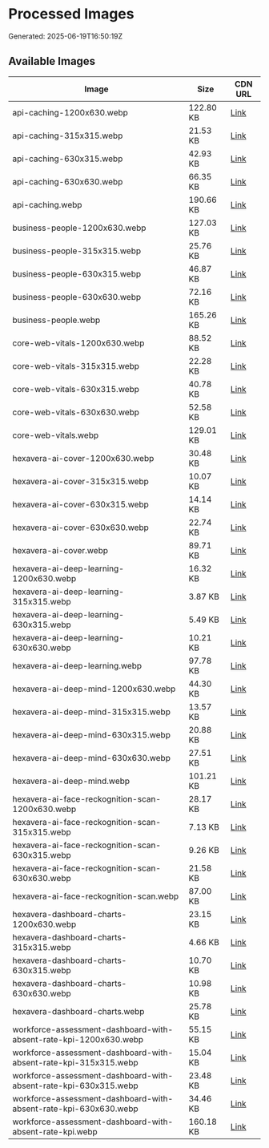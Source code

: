 # Processed Images

Generated: 2025-06-19T16:50:19Z

## Available Images

| Image | Size | CDN URL |
|-------|------|---------|
| api-caching-1200x630.webp | 122.80 KB | [Link](https://cdn.jsdelivr.net/gh/obrana-boranija/hexavera-blog@main/Content/Images/Processed/api-caching-1200x630.webp) |
| api-caching-315x315.webp | 21.53 KB | [Link](https://cdn.jsdelivr.net/gh/obrana-boranija/hexavera-blog@main/Content/Images/Processed/api-caching-315x315.webp) |
| api-caching-630x315.webp | 42.93 KB | [Link](https://cdn.jsdelivr.net/gh/obrana-boranija/hexavera-blog@main/Content/Images/Processed/api-caching-630x315.webp) |
| api-caching-630x630.webp | 66.35 KB | [Link](https://cdn.jsdelivr.net/gh/obrana-boranija/hexavera-blog@main/Content/Images/Processed/api-caching-630x630.webp) |
| api-caching.webp | 190.66 KB | [Link](https://cdn.jsdelivr.net/gh/obrana-boranija/hexavera-blog@main/Content/Images/Processed/api-caching.webp) |
| business-people-1200x630.webp | 127.03 KB | [Link](https://cdn.jsdelivr.net/gh/obrana-boranija/hexavera-blog@main/Content/Images/Processed/business-people-1200x630.webp) |
| business-people-315x315.webp | 25.76 KB | [Link](https://cdn.jsdelivr.net/gh/obrana-boranija/hexavera-blog@main/Content/Images/Processed/business-people-315x315.webp) |
| business-people-630x315.webp | 46.87 KB | [Link](https://cdn.jsdelivr.net/gh/obrana-boranija/hexavera-blog@main/Content/Images/Processed/business-people-630x315.webp) |
| business-people-630x630.webp | 72.16 KB | [Link](https://cdn.jsdelivr.net/gh/obrana-boranija/hexavera-blog@main/Content/Images/Processed/business-people-630x630.webp) |
| business-people.webp | 165.26 KB | [Link](https://cdn.jsdelivr.net/gh/obrana-boranija/hexavera-blog@main/Content/Images/Processed/business-people.webp) |
| core-web-vitals-1200x630.webp | 88.52 KB | [Link](https://cdn.jsdelivr.net/gh/obrana-boranija/hexavera-blog@main/Content/Images/Processed/core-web-vitals-1200x630.webp) |
| core-web-vitals-315x315.webp | 22.28 KB | [Link](https://cdn.jsdelivr.net/gh/obrana-boranija/hexavera-blog@main/Content/Images/Processed/core-web-vitals-315x315.webp) |
| core-web-vitals-630x315.webp | 40.78 KB | [Link](https://cdn.jsdelivr.net/gh/obrana-boranija/hexavera-blog@main/Content/Images/Processed/core-web-vitals-630x315.webp) |
| core-web-vitals-630x630.webp | 52.58 KB | [Link](https://cdn.jsdelivr.net/gh/obrana-boranija/hexavera-blog@main/Content/Images/Processed/core-web-vitals-630x630.webp) |
| core-web-vitals.webp | 129.01 KB | [Link](https://cdn.jsdelivr.net/gh/obrana-boranija/hexavera-blog@main/Content/Images/Processed/core-web-vitals.webp) |
| hexavera-ai-cover-1200x630.webp | 30.48 KB | [Link](https://cdn.jsdelivr.net/gh/obrana-boranija/hexavera-blog@main/Content/Images/Processed/hexavera-ai-cover-1200x630.webp) |
| hexavera-ai-cover-315x315.webp | 10.07 KB | [Link](https://cdn.jsdelivr.net/gh/obrana-boranija/hexavera-blog@main/Content/Images/Processed/hexavera-ai-cover-315x315.webp) |
| hexavera-ai-cover-630x315.webp | 14.14 KB | [Link](https://cdn.jsdelivr.net/gh/obrana-boranija/hexavera-blog@main/Content/Images/Processed/hexavera-ai-cover-630x315.webp) |
| hexavera-ai-cover-630x630.webp | 22.74 KB | [Link](https://cdn.jsdelivr.net/gh/obrana-boranija/hexavera-blog@main/Content/Images/Processed/hexavera-ai-cover-630x630.webp) |
| hexavera-ai-cover.webp | 89.71 KB | [Link](https://cdn.jsdelivr.net/gh/obrana-boranija/hexavera-blog@main/Content/Images/Processed/hexavera-ai-cover.webp) |
| hexavera-ai-deep-learning-1200x630.webp | 16.32 KB | [Link](https://cdn.jsdelivr.net/gh/obrana-boranija/hexavera-blog@main/Content/Images/Processed/hexavera-ai-deep-learning-1200x630.webp) |
| hexavera-ai-deep-learning-315x315.webp | 3.87 KB | [Link](https://cdn.jsdelivr.net/gh/obrana-boranija/hexavera-blog@main/Content/Images/Processed/hexavera-ai-deep-learning-315x315.webp) |
| hexavera-ai-deep-learning-630x315.webp | 5.49 KB | [Link](https://cdn.jsdelivr.net/gh/obrana-boranija/hexavera-blog@main/Content/Images/Processed/hexavera-ai-deep-learning-630x315.webp) |
| hexavera-ai-deep-learning-630x630.webp | 10.21 KB | [Link](https://cdn.jsdelivr.net/gh/obrana-boranija/hexavera-blog@main/Content/Images/Processed/hexavera-ai-deep-learning-630x630.webp) |
| hexavera-ai-deep-learning.webp | 97.78 KB | [Link](https://cdn.jsdelivr.net/gh/obrana-boranija/hexavera-blog@main/Content/Images/Processed/hexavera-ai-deep-learning.webp) |
| hexavera-ai-deep-mind-1200x630.webp | 44.30 KB | [Link](https://cdn.jsdelivr.net/gh/obrana-boranija/hexavera-blog@main/Content/Images/Processed/hexavera-ai-deep-mind-1200x630.webp) |
| hexavera-ai-deep-mind-315x315.webp | 13.57 KB | [Link](https://cdn.jsdelivr.net/gh/obrana-boranija/hexavera-blog@main/Content/Images/Processed/hexavera-ai-deep-mind-315x315.webp) |
| hexavera-ai-deep-mind-630x315.webp | 20.88 KB | [Link](https://cdn.jsdelivr.net/gh/obrana-boranija/hexavera-blog@main/Content/Images/Processed/hexavera-ai-deep-mind-630x315.webp) |
| hexavera-ai-deep-mind-630x630.webp | 27.51 KB | [Link](https://cdn.jsdelivr.net/gh/obrana-boranija/hexavera-blog@main/Content/Images/Processed/hexavera-ai-deep-mind-630x630.webp) |
| hexavera-ai-deep-mind.webp | 101.21 KB | [Link](https://cdn.jsdelivr.net/gh/obrana-boranija/hexavera-blog@main/Content/Images/Processed/hexavera-ai-deep-mind.webp) |
| hexavera-ai-face-reckognition-scan-1200x630.webp | 28.17 KB | [Link](https://cdn.jsdelivr.net/gh/obrana-boranija/hexavera-blog@main/Content/Images/Processed/hexavera-ai-face-reckognition-scan-1200x630.webp) |
| hexavera-ai-face-reckognition-scan-315x315.webp | 7.13 KB | [Link](https://cdn.jsdelivr.net/gh/obrana-boranija/hexavera-blog@main/Content/Images/Processed/hexavera-ai-face-reckognition-scan-315x315.webp) |
| hexavera-ai-face-reckognition-scan-630x315.webp | 9.26 KB | [Link](https://cdn.jsdelivr.net/gh/obrana-boranija/hexavera-blog@main/Content/Images/Processed/hexavera-ai-face-reckognition-scan-630x315.webp) |
| hexavera-ai-face-reckognition-scan-630x630.webp | 21.58 KB | [Link](https://cdn.jsdelivr.net/gh/obrana-boranija/hexavera-blog@main/Content/Images/Processed/hexavera-ai-face-reckognition-scan-630x630.webp) |
| hexavera-ai-face-reckognition-scan.webp | 87.00 KB | [Link](https://cdn.jsdelivr.net/gh/obrana-boranija/hexavera-blog@main/Content/Images/Processed/hexavera-ai-face-reckognition-scan.webp) |
| hexavera-dashboard-charts-1200x630.webp | 23.15 KB | [Link](https://cdn.jsdelivr.net/gh/obrana-boranija/hexavera-blog@main/Content/Images/Processed/hexavera-dashboard-charts-1200x630.webp) |
| hexavera-dashboard-charts-315x315.webp | 4.66 KB | [Link](https://cdn.jsdelivr.net/gh/obrana-boranija/hexavera-blog@main/Content/Images/Processed/hexavera-dashboard-charts-315x315.webp) |
| hexavera-dashboard-charts-630x315.webp | 10.70 KB | [Link](https://cdn.jsdelivr.net/gh/obrana-boranija/hexavera-blog@main/Content/Images/Processed/hexavera-dashboard-charts-630x315.webp) |
| hexavera-dashboard-charts-630x630.webp | 10.98 KB | [Link](https://cdn.jsdelivr.net/gh/obrana-boranija/hexavera-blog@main/Content/Images/Processed/hexavera-dashboard-charts-630x630.webp) |
| hexavera-dashboard-charts.webp | 25.78 KB | [Link](https://cdn.jsdelivr.net/gh/obrana-boranija/hexavera-blog@main/Content/Images/Processed/hexavera-dashboard-charts.webp) |
| workforce-assessment-dashboard-with-absent-rate-kpi-1200x630.webp | 55.15 KB | [Link](https://cdn.jsdelivr.net/gh/obrana-boranija/hexavera-blog@main/Content/Images/Processed/workforce-assessment-dashboard-with-absent-rate-kpi-1200x630.webp) |
| workforce-assessment-dashboard-with-absent-rate-kpi-315x315.webp | 15.04 KB | [Link](https://cdn.jsdelivr.net/gh/obrana-boranija/hexavera-blog@main/Content/Images/Processed/workforce-assessment-dashboard-with-absent-rate-kpi-315x315.webp) |
| workforce-assessment-dashboard-with-absent-rate-kpi-630x315.webp | 23.48 KB | [Link](https://cdn.jsdelivr.net/gh/obrana-boranija/hexavera-blog@main/Content/Images/Processed/workforce-assessment-dashboard-with-absent-rate-kpi-630x315.webp) |
| workforce-assessment-dashboard-with-absent-rate-kpi-630x630.webp | 34.46 KB | [Link](https://cdn.jsdelivr.net/gh/obrana-boranija/hexavera-blog@main/Content/Images/Processed/workforce-assessment-dashboard-with-absent-rate-kpi-630x630.webp) |
| workforce-assessment-dashboard-with-absent-rate-kpi.webp | 160.18 KB | [Link](https://cdn.jsdelivr.net/gh/obrana-boranija/hexavera-blog@main/Content/Images/Processed/workforce-assessment-dashboard-with-absent-rate-kpi.webp) |
